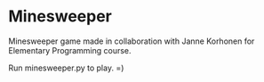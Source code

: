 # Minesweeper
Minesweeper game made in collaboration with Janne Korhonen for Elementary Programming course.

Run minesweeper.py to play. =)

